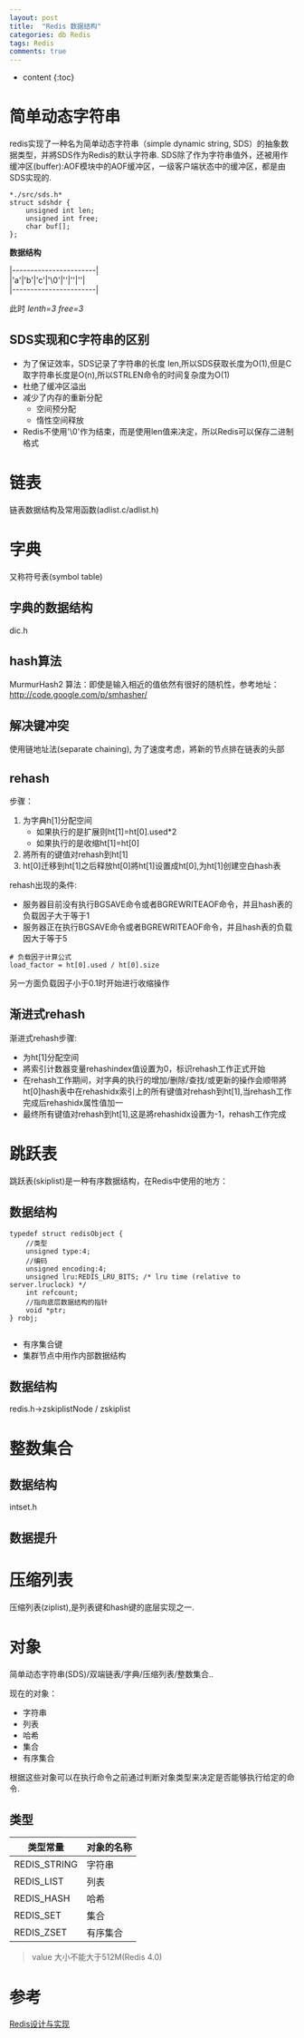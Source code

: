 ```yaml
---
layout: post
title:  "Redis 数据结构"
categories: db Redis
tags: Redis
comments: true
---
```


* content
{:toc}

# 简单动态字符串

redis实现了一种名为简单动态字符串（simple dynamic string, SDS）的抽象数据类型，并將SDS作为Redis的默认字符串.
SDS除了作为字符串值外，还被用作缓冲区(buffer):AOF模块中的AOF缓冲区，一级客户端状态中的缓冲区，都是由SDS实现的.

```
*./src/sds.h*
struct sdshdr {
    unsigned int len;
    unsigned int free;
    char buf[];
};

```
**数据结构**

|-----------------------|     
|'a'|'b'|'c'|'\0'|''|''|''|      
|-----------------------|      

此时 *lenth=3* *free=3*







## SDS实现和C字符串的区别

* 为了保证效率，SDS记录了字符串的长度 len,所以SDS获取长度为O(1),但是C取字符串长度是O(n),所以STRLEN命令的时间复杂度为O(1)
* 杜绝了缓冲区溢出
* 减少了内存的重新分配
    * 空间预分配
    * 惰性空间释放
* Redis不使用'\0'作为结束，而是使用len值来决定，所以Redis可以保存二进制格式

# 链表

链表数据结构及常用函数(adlist.c/adlist.h)

# 字典

又称符号表(symbol table)

## 字典的数据结构

dic.h

## hash算法

MurmurHash2 算法：即使是输入相近的值依然有很好的随机性，参考地址：http://code.google.com/p/smhasher/


## 解决键冲突

使用链地址法(separate chaining), 为了速度考虑，將新的节点排在链表的头部

## rehash

步骤：
1. 为字典h[1]分配空间
    * 如果执行的是扩展则ht[1]=ht[0].used*2
    * 如果执行的是收缩ht[1]=ht[0]
2. 將所有的键值对rehash到ht[1]
3. ht[0]迁移到ht[1]之后释放ht[0]將ht[1]设置成ht[0],为ht[1]创建空白hash表

rehash出现的条件:

* 服务器目前没有执行BGSAVE命令或者BGREWRITEAOF命令，并且hash表的负载因子大于等于1
* 服务器正在执行BGSAVE命令或者BGREWRITEAOF命令，并且hash表的负载因大于等于5

```
# 负载因子计算公式
load_factor = ht[0].used / ht[0].size
```
另一方面负载因子小于0.1时开始进行收缩操作

## 渐进式rehash

渐进式rehash步骤:

* 为ht[1]分配空间
* 將索引计数器变量rehashindex值设置为0，标识rehash工作正式开始
* 在rehash工作期间，对字典的执行的增加/删除/查找/或更新的操作会顺带將ht[0]hash表中在rehashidx索引上的所有键值对rehash到ht[1],当rehash工作完成后rehashidx属性值加一
* 最终所有键值对rehash到ht[1],这是將rehashidx设置为-1，rehash工作完成

# 跳跃表

跳跃表(skiplist)是一种有序数据结构，在Redis中使用的地方：

## 数据结构

```
typedef struct redisObject {
    //类型
    unsigned type:4;
    //编码
    unsigned encoding:4;
    unsigned lru:REDIS_LRU_BITS; /* lru time (relative to server.lruclock) */
    int refcount;
    //指向底层数据结构的指针
    void *ptr;
} robj;


```

* 有序集合键
* 集群节点中用作内部数据结构

## 数据结构

redis.h->zskiplistNode / zskiplist

# 整数集合

## 数据结构

intset.h

## 数据提升

# 压缩列表

压缩列表(ziplist),是列表键和hash键的底层实现之一.

# 对象

简单动态字符串(SDS)/双端链表/字典/压缩列表/整数集合..

现在的对象：

* 字符串
* 列表
* 哈希
* 集合
* 有序集合

根据这些对象可以在执行命令之前通过判断对象类型来决定是否能够执行给定的命令.

## 类型

类型常量        | 对象的名称
----------------|------------
REDIS_STRING    |字符串 
REDIS_LIST      |列表
REDIS_HASH      |哈希
REDIS_SET       |集合
REDIS_ZSET      |有序集合

> value 大小不能大于512M(Redis 4.0)

# 参考
[Redis设计与实现](http://origin.redisbook.com/)
